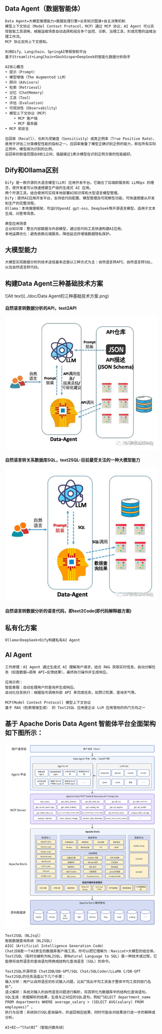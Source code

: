 ## Data Agent（数据智能体）
    Data Agent=大模型推理能力+数据处理引擎+业务知识图谱+自主决策机制
    模型上下文协议（Model Context Protocol，MCP）通过 MCP 协议，AI Agent 可以实现智能工具调用，根据运维场景自动选择和组合多个监控、诊断、治理工具，形成完整的运维治理工作流。
    MCP 协议支持上下文感知。

    利用Dify、Langchain、SpringAI等框架和平台
    基于Streamlit+LangChain+DashScope+DeepSeek的智能化数据分析助手

    AI核心概念
    • 提示（Prompt）
    • 模型增强（The Augmented LLM）
    • 顾问（Advisors）
    • 检索（Retrieval）
    • 记忆（ChatMemory）
    • 工具（Tool）
    • 评估（Evaluation）
    • 可观测性（Observability）
    • 模型上下文协议（MCP）
        • MCP 客户端
        • MCP 服务器
    • MCP 和安全

    召回率（Recall），也称为灵敏度（Sensitivity）或真正例率（True Positive Rate），是用于评估二分类模型性能的指标之一。召回率衡量了模型正确识别正例的能力，即在所有实际正例中，模型成功识别的比例。
    召回率的取值范围在0到1之间，值越接近1表示模型在识别正例方面的性能越好。

## Dify和Ollama区别
    Dify 是一款开源的大语言模型(LLM) 应用开发平台。它融合了后端即服务和 LLMOps 的理念，使开发者可以快速搭建生产级的生成式 AI 应用。
    两个开源工具，结合使用可实现本地部署AI知识库和大型语言模型管理。
    Dify‌：提供AI应用开发平台，支持低代码配置、模型管理及可观察性功能，可快速搭建从开发到生产的完整流程。
    Ollama‌：本地推理框架，可运行OpenAI gpt-oss、DeepSeek等开源语言模型，适用于文本生成、问答等场景。

    典型应用场景
    企业知识库：整合内部数据与外部模型，通过低代码工具快速构建AI应用。
    本地运算优化：避免依赖云端服务，降低延迟并增强数据隐私保护。

## 大模型能力
    大模型实现数据分析的技术途径基本还是以三种方式为主：自然语言转API、自然语言转SQL、以及自然语言转代码。

## 构建Data Agent三种基础技术方案
![Alt text](../doc/Data Agent的三种基础技术方案.png)

#### 自然语言转数据分析的API，text2API
![Alt text](../doc/Text2API.png)

#### 自然语言转关系数据库SQL，text2SQL-目前最受关注的一种大模型能力
![Alt text](../doc/Text2SQL.png)

#### 自然语言转数据分析的语言代码，即text2Code(即代码解释器方案)

## 私有化方案
    Ollama+DeepSeek+Dify构建私有AI Agent

## AI Agent
    工作原理：AI Agent 通过生成式 AI 理解用户请求，结合 RAG 获取实时信息，自动分解任务（如查数据→调用 API→反馈结果），最终执行操作并生成响应。
    
    应用示例：
    智能客服：自动处理用户的查询并生成响应。
    自动化任务执行：根据指令调用外部 API 来完成任务，如预订机票、查询天气等。

    MCP(Model Context Protocol) 模型上下文协议
    基于 RAG（检索增强生成） 的 Text2SQL 应用是企业 LLM 应用落地的热门方向之一

## 基于 Apache Doris Data Agent 智能体平台全面架构如下图所示：
![Alt text](../doc/智能体架构图.png)

    Text2SQL（NL2sql）
    智能数据查询系统（NL2SQL）
    AIGC（Artificial Intelligence Generation Code）
    Chat2DB是一个AI原生的数据库客户端工具。你可以把它理解为：Navicat+大模型的结合体。
    Text2SQL（有时也被称为NL2SQL，即Natural Language to SQL）是一种技术或过程，它能够将自然语言的查询语句转换成结构化查询语言（SQL）的命令。
    
    Text2SQL开源项目 Chat2DB/DB-GPT/SQL Chat/SQLCoder/LLaMA C/DB-GPT
    Text2SQL的任务涵盖以下几个步骤：
    输入分析：用户以自然语言的形式输入问题，比如“找出平均工资高于整体平均工资的部门名称”。
    语义解析：系统对输入的自然语言问题进行解析，将其转化为数据库中的结构化查询语句。
    SQL生成：依据解析的结果，生成与之对应的SQL语句，例如“SELECT department_name FROM departments WHERE average_salary > (SELECT AVG(salary) FROM employees)” 。
    执行与反馈：系统执行SQL查询操作，并返回相应结果，同时可能会对结果进行进一步的解释或分析。
    
    AI+BI——“ChatBI”（智能问数系统）
